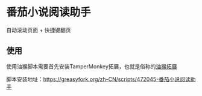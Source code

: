 # 番茄小说阅读助手

自动滚动页面 + 快捷键翻页

## 使用
使用油猴脚本需要首先安装TamperMonkey拓展，也就是俗称的[油猴拓展](https://www.tampermonkey.net/index.php)

脚本安装地址：https://greasyfork.org/zh-CN/scripts/472045-番茄小说阅读助手
